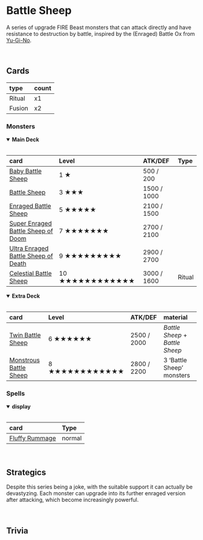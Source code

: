 # Battle Sheep

A series of upgrade FIRE Beast monsters that can attack directly and have resistance to destruction by battle, inspired by the (Enraged) Battle Ox from [Yu-Gi-No](https://youtube.com/watch?v=9KSGUVcNfZM).


<br>


## Cards

| type | count |
| :--- | :---- |
| Ritual | x1 |
| Fusion | x2 |

### Monsters

<details open>
  <summary> <b> Main Deck </b> </summary> <br>

| card | Level | ATK/DEF | Type |
| :--- | :---- | :------ | :--- |
| [Baby Battle Sheep](../cards/monsters/standard/Baby%20Battle%20Sheep.md) | 1 ★ | 500 / 200 | |
| [Battle Sheep](../cards/monsters/standard/Battle%20Sheep.md) | 3 ★★★ | 1500 / 1000 | |
| [Enraged Battle Sheep](../cards/monsters/standard/Enraged%20Battle%20Sheep.md) | 5 ★★★★★ | 2100 / 1500 | |
| [Super Enraged Battle Sheep of Doom](../cards/monsters/standard/Super%20Enraged%20Battle%20Sheep%20of%20Doom.md) | 7 ★★★★★★★ | 2700 / 2100 | |
| [Ultra Enraged Battle Sheep of Death](../cards/monsters/standard/Ultra%20Enraged%20Battle%20Sheep%20of%20Death.md) | 9 ★★★★★★★★★ | 2900 / 2700 | |
| [Celestial Battle Sheep](../cards/monsters/ritual/Celestial%20Battle%20Sheep.md) | 10 ★★★★★★★★★★★★ | 3000 / 1600 | Ritual |

</details>

<details open>
  <summary> <b> Extra Deck </b> </summary> <br>

| card | Level | ATK/DEF | material |
| :--- | :---- | :------ | :------- |
| [Twin Battle Sheep](../cards/monsters/fusion/Twin%20Battle%20Sheep.md) | 6 ★★★★★★ | 2500 / 2000 | *Battle Sheep* + *Battle Sheep* |
| [Monstrous Battle Sheep](../cards/monsters/fusion/Monstrous%20Battle%20Sheep.md) | 8 ★★★★★★★★★★★★ | 2800 / 2200 | 3 ‘Battle Sheep’ monsters |

</details>

### Spells

<details open>
  <summary> <b> display </b> </summary> <br>

| card | Type |
| :--- | :--- |
| [Fluffy Rummage](../cards/spells/Fluffy%20Rummage.md) | normal |

</details>


<br>


## Strategics

Despite this series being a joke, with the suitable support it can actually be devastyzing. Each monster can upgrade into its further enraged version after attacking, which become increasingly powerful.


<br>


## Trivia
